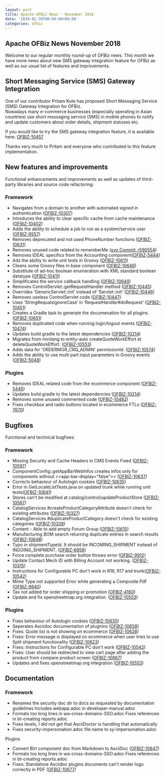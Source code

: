 ```yaml
---
layout: post
title: Apache OFBiz News - November 2018
date: '2019-01-30T00:00:00+00:00'
categories: ofbiz
---
```

<h2>Apache OFBiz News November 2018</h2> 
  <p>Welcome to our regular monthly round-up of OFBiz news. This month we have more news about new SMS gateway integration feature for OFBiz as well as our usual list of features and improvements.</p> 
  <h2>Short Messaging Service (SMS) Gateway Integration</h2> 
  <p>One of our contributor Pritam Kute has proposed Short Messaging Service (SMS) Gateway Integration for OFBiz.<br />Nowadays many e-commerce businesses (especially operating in Asian countries) use short messaging service (SMS) in mobile phones to notify and update customers about order details, shipment statuses etc.</p> 
  <p>If you would like to try the SMS gateway integration feature, it is available here:&nbsp;<a href="https://issues.apache.org/jira/browse/OFBIZ-10457" title="Short Messaging Service (SMS) Gateway Integration">OFBIZ-10457</a><br /></p> 
  <p>Thanks very much to Pritam and everyone who contributed to this feature implementation.&nbsp;<br /></p> 
  <h2>New features and improvements</h2>Functional enhancements and improvements as well as updates of third-party libraries and source code refactoring:
  
  <h3>Framework</h3> 
  <ul> 
    <li>Navigates from a domain to another with automated signed in authentication (<a href="https://issues.apache.org/jira/browse/OFBIZ-10307">OFBIZ-10307</a>)</li> 
    <li>Introduces the ability to clear specific cache from cache maintenance (<a href="https://issues.apache.org/jira/browse/OFBIZ-10402">OFBIZ-10402</a>)</li> 
    <li>Adds the ability to schedule a job to run as a system/service user (<a href="https://issues.apache.org/jira/browse/OFBIZ-9557">OFBIZ-9557</a>)</li> 
    <li>Removes deprecated and not used PhoneNumber functions (<a href="https://issues.apache.org/jira/browse/OFBIZ-10631">OFBIZ-10631</a>)</li> 
    <li>Removes unused code related to <g class="gr_ gr_90 gr-alert gr_spell gr_inline_cards gr_run_anim ContextualSpelling ins-del multiReplace" id="90" data-gr-id="90">rememberMe</g> (<a href="https://markmail.org/message/dmqqxse65inh6amr">svn Commit: r590554</a>)</li> 
    <li>Removes IDEAL specifics from the Accounting component(<a href="https://issues.apache.org/jira/browse/OFBIZ-5444">OFBIZ-5444</a>)</li> 
    <li>Ads the ability to write unit tests in Groovy (<a href="https://issues.apache.org/jira/browse/OFBIZ-10611">OFBIZ-10611</a>)</li> 
    <li>Cleans some Groovy files in base component (<a href="https://issues.apache.org/jira/browse/OFBIZ-10646">OFBIZ-10646</a>)</li> 
    <li>Substitute of ad-hoc boolean enumeration with XML standard boolean datatype (<a href="https://issues.apache.org/jira/browse/OFBIZ-10411">OFBIZ-10411</a>)</li> 
    <li><g class="gr_ gr_91 gr-alert gr_spell gr_inline_cards gr_run_anim ContextualSpelling ins-del multiReplace" id="91" data-gr-id="91">Simplificates</g> the service callback handling (<a href="https://issues.apache.org/jira/browse/OFBIZ-10649">OFBIZ-10649</a>)</li> 
    <li>Removes ControlServlet::getRequestHandler method (<a href="https://issues.apache.org/jira/browse/OFBIZ-10445">OFBIZ-10445</a>)</li> 
    <li>Overrides ‘GenericServlet::init’ instead of ‘Servlet::init’ (<a href="https://issues.apache.org/jira/browse/OFBIZ-10446">OFBIZ-10446</a>)</li> 
    <li>Removes useless ControlServlet code (<a href="https://issues.apache.org/jira/browse/OFBIZ-10447">OFBIZ-10447</a>)</li> 
    <li>Uses ‘String#equalsIgnoreCase’ in ‘RequestHandler#doRequest’ (<a href="https://issues.apache.org/jira/browse/OFBIZ-10451">OFBIZ-10451</a>)</li> 
    <li>Creates a Gradle task to generate the <g class="gr_ gr_92 gr-alert gr_spell gr_inline_cards gr_run_anim ContextualSpelling ins-del multiReplace" id="92" data-gr-id="92">documenation</g> for all plugins (<a href="https://issues.apache.org/jira/browse/OFBIZ-10651">OFBIZ-10651</a>)</li> 
    <li>Removes duplicated code when running login/logout events (<a href="https://issues.apache.org/jira/browse/OFBIZ-10474">OFBIZ-10474</a>)</li> 
    <li>Updates build.gradle to the latest dependencies (<a href="https://issues.apache.org/jira/browse/OFBIZ-10214">OFBIZ-10214</a>)</li> 
    <li>Migrates from <g class="gr_ gr_93 gr-alert gr_spell gr_inline_cards gr_run_anim ContextualSpelling ins-del multiReplace" id="93" data-gr-id="93">minilang</g> to entity-auto createQuoteWorkEffort et deleteQuoteWorkEffort. (<a href="https://issues.apache.org/jira/browse/OFBIZ-10553">OFBIZ-10553</a>)</li> 
    <li>Adds data for 'ORDERMGR_CRQ_ADMIN' <g class="gr_ gr_94 gr-alert gr_spell gr_inline_cards gr_run_anim ContextualSpelling ins-del multiReplace" id="94" data-gr-id="94">permissionId</g>. (<a href="https://issues.apache.org/jira/browse/OFBIZ-10574">OFBIZ-10574</a>)</li> 
    <li>Adds the ability to use <g class="gr_ gr_89 gr-alert gr_spell gr_inline_cards gr_run_anim ContextualSpelling ins-del" id="89" data-gr-id="89">multi part</g> input parameters in Groovy events (<a href="https://issues.apache.org/jira/browse/OFBIZ-5048">OFBIZ-5048</a>)</li> 
  </ul> 
  <h3>Plugins</h3> 
  <ul> 
    <li>Removes IDEAL related code from the <g class="gr_ gr_95 gr-alert gr_spell gr_inline_cards gr_run_anim ContextualSpelling ins-del multiReplace" id="95" data-gr-id="95">ecommerce</g> component (<a href="https://issues.apache.org/jira/browse/OFBIZ-5445">OFBIZ-5445</a>)</li> 
    <li>Updates build.gradle to the latest dependencies (<a href="https://issues.apache.org/jira/browse/OFBIZ-10214">OFBIZ-10214</a>)</li> 
    <li>Removes some unused commented code (<a href="https://issues.apache.org/jira/browse/OFBIZ-10482">OFBIZ-10482</a>)</li> 
    <li>Fixes checkbox and radio buttons located in <g class="gr_ gr_96 gr-alert gr_spell gr_inline_cards gr_run_anim ContextualSpelling ins-del multiReplace" id="96" data-gr-id="96">ecommerce</g> FTLs (<a href="https://issues.apache.org/jira/browse/OFBIZ-7670">OFBIZ-7670</a>)</li> 
  </ul> 
  <h2>Bugfixes</h2>Functional and technical bugfixes:
  
  <h3>Framework</h3> 
  <ul> 
    <li>Missing Security and Cache Headers in CMS Events Fixed (<a href="https://issues.apache.org/jira/browse/OFBIZ-10597">OFBIZ-10597</a>)</li> 
    <li>ComponentConfig::getAppBarWebInfos creates <g class="gr_ gr_97 gr-alert gr_spell gr_inline_cards gr_run_anim ContextualSpelling ins-del multiReplace" id="97" data-gr-id="97">infos</g> only for components without &lt;&lt;app-bar-display=&quot;false&quot;&gt;&gt; (<a href="https://issues.apache.org/jira/browse/OFBIZ-10637">OFBIZ-10637</a>)</li> 
    <li>Corrects <g class="gr_ gr_112 gr-alert gr_spell gr_inline_cards gr_run_anim ContextualSpelling multiReplace" id="112" data-gr-id="112">behaviour</g> of Autologin cookies (<a href="https://issues.apache.org/jira/browse/OFBIZ-10635">OFBIZ-10635</a>)</li> 
    <li>Error in GetLocaleListTests.java on <g class="gr_ gr_107 gr-alert gr_gramm gr_inline_cards gr_run_anim Grammar only-ins replaceWithoutSep" id="107" data-gr-id="107">updated</g> trunk while running unit tests(<a href="https://issues.apache.org/jira/browse/OFBIZ-10641">OFBIZ-10641</a>)</li> 
    <li>Stores can't be modified at catalog/control/updateProductStore (<a href="https://issues.apache.org/jira/browse/OFBIZ-10567">OFBIZ-10567</a>)</li> 
    <li>CatalogServices #createProductCategoryAttribute doesn't check for existing attributes (<a href="https://issues.apache.org/jira/browse/OFBIZ-10327">OFBIZ-10327</a>)</li> 
    <li>CatalogServices #duplicateProductCategory doesn't check for existing categories (<a href="https://issues.apache.org/jira/browse/OFBIZ-10328">OFBIZ-10328</a>)</li> 
    <li>Content - Able to add empty Forum Group (<a href="https://issues.apache.org/jira/browse/OFBIZ-10615">OFBIZ-10615</a>)</li> 
    <li>Manufacturing BOM search returning duplicate entries in search results (<a href="https://issues.apache.org/jira/browse/OFBIZ-10648">OFBIZ-10648</a>)</li> 
    <li>Typo in shipmentTypeId. It should be INCOMING_SHIPMENT instead of INGOING_SHIPMENT. (<a href="https://issues.apache.org/jira/browse/OFBIZ-6958">OFBIZ-6958</a>)</li> 
    <li>Force complete purchase order button throws <g class="gr_ gr_109 gr-alert gr_gramm gr_inline_cards gr_run_anim Grammar only-ins doubleReplace replaceWithoutSep" id="109" data-gr-id="109">error</g> (<a href="https://issues.apache.org/jira/browse/OFBIZ-9912">OFBIZ-9912</a>)</li> 
    <li>Update Contact Mech ID with Billing Account not working. (<a href="https://issues.apache.org/jira/browse/OFBIZ-10315">OFBIZ-10315</a>)</li> 
    <li>Instructions for Configurable PC don't work in R16, R17 <g class="gr_ gr_111 gr-alert gr_gramm gr_inline_cards gr_run_anim Punctuation only-ins replaceWithoutSep" id="111" data-gr-id="111">and</g> trunk(<a href="https://issues.apache.org/jira/browse/OFBIZ-10542">OFBIZ-10542</a>)</li> 
    <li>Mime Type not supported Error while generating a Composite Pdf (<a href="https://issues.apache.org/jira/browse/OFBIZ-9840">OFBIZ-9840</a>)</li> 
    <li>Tax not added for order shipping or promotion (<a href="https://issues.apache.org/jira/browse/OFBIZ-4160">OFBIZ-4160</a>)</li> 
    <li>Update and fix openstreetmap.org integration. (<a href="https://issues.apache.org/jira/browse/OFBIZ-10553">OFBIZ-10553</a>)</li> 
  </ul> 
  <h3>Plugins</h3> 
  <ul> 
    <li>Fixes <g class="gr_ gr_113 gr-alert gr_spell gr_inline_cards gr_run_anim ContextualSpelling multiReplace" id="113" data-gr-id="113">behaviour</g> of Autologin cookies (<a href="https://issues.apache.org/jira/browse/OFBIZ-10635">OFBIZ-10635</a>)</li> 
    <li><g class="gr_ gr_98 gr-alert gr_spell gr_inline_cards gr_run_anim ContextualSpelling ins-del multiReplace" id="98" data-gr-id="98">Seperates</g> Asciidoc documentation of <g class="gr_ gr_99 gr-alert gr_spell gr_inline_cards gr_run_anim ContextualSpelling ins-del multiReplace" id="99" data-gr-id="99">plugnins</g> (<a href="https://issues.apache.org/jira/browse/OFBIZ-10658">OFBIZ-10658</a>)</li> 
    <li>Fixes: Quote list is not showing on <g class="gr_ gr_100 gr-alert gr_spell gr_inline_cards gr_run_anim ContextualSpelling ins-del multiReplace" id="100" data-gr-id="100">ecommerce</g> (<a href="https://issues.apache.org/jira/browse/OFBIZ-10628">OFBIZ-10628</a>)</li> 
    <li>Fixes: Error message is displayed on <g class="gr_ gr_101 gr-alert gr_spell gr_inline_cards gr_run_anim ContextualSpelling ins-del multiReplace" id="101" data-gr-id="101">ecommerce</g> when <g class="gr_ gr_110 gr-alert gr_gramm gr_inline_cards gr_run_anim Grammar only-ins doubleReplace replaceWithoutSep" id="110" data-gr-id="110">user</g> tries to use Split shipment functionality (<a href="https://issues.apache.org/jira/browse/OFBIZ-10623">OFBIZ-10623</a>)</li> 
    <li>Fixes: Instructions for Configurable PC don't work (<a href="https://issues.apache.org/jira/browse/OFBIZ-10542">OFBIZ-10542</a>)</li> 
    <li>Fixes: User should be redirected to view cart page after adding the product from compare product screen (<a href="https://issues.apache.org/jira/browse/OFBIZ-10667">OFBIZ-10667</a>)</li> 
    <li>Updates and fixes openstreetmap.org integration (<a href="https://issues.apache.org/jira/browse/OFBIZ-10553">OFBIZ-10553</a>)</li> 
  </ul> 
  <h2>Documentation</h2> 
  <h3>Framework</h3> 
  <ul> 
    <li>Renames the security doc dir to docs as requested by documentation guidelines Includes webapp.adoc in developer-manual.adoc</li> 
    <li>Formats too long lines in <g class="gr_ gr_102 gr-alert gr_spell gr_inline_cards gr_run_anim ContextualSpelling ins-del multiReplace" id="102" data-gr-id="102">wa</g>-cross-domains-SSO.<g class="gr_ gr_103 gr-alert gr_spell gr_inline_cards gr_run_anim ContextualSpelling ins-del multiReplace" id="103" data-gr-id="103">adoc</g> Fixes references in bt-creating reports.adoc</li> 
    <li>Fixes levels, I did not get that AsciiDoctor is handling that automatically</li> 
    <li>Fixes security-impersonation.<g class="gr_ gr_104 gr-alert gr_spell gr_inline_cards gr_run_anim ContextualSpelling ins-del multiReplace" id="104" data-gr-id="104">adoc</g> file name to <g class="gr_ gr_105 gr-alert gr_spell gr_inline_cards gr_run_anim ContextualSpelling ins-del multiReplace" id="105" data-gr-id="105">sy</g>-impersonation.adoc</li> 
  </ul><he>Plugins</he> 
  <ul> 
    <li>Convert Birt component doc from Markdown to AsciiDoc (<a href="https://issues.apache.org/jira/browse/OFBIZ-10647">OFBIZ-10647</a>)</li> 
    <li>Formats too long lines in <g class="gr_ gr_106 gr-alert gr_spell gr_inline_cards gr_run_anim ContextualSpelling ins-del multiReplace" id="106" data-gr-id="106">wa</g>-cross-domains-SSO.<g class="gr_ gr_108 gr-alert gr_spell gr_inline_cards gr_run_anim ContextualSpelling ins-del multiReplace" id="108" data-gr-id="108">adoc</g> Fixes references in bt-creating reports.adoc</li> 
    <li>Fixes: Standalone Asciidoc plugins documents can't render logo correctly in PDF (<a href="https://issues.apache.org/jira/browse/OFBIZ-10677">OFBIZ-10677</a>)</li> 
  </ul>
